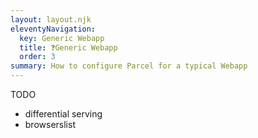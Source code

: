 ```yaml
---
layout: layout.njk
eleventyNavigation:
  key: Generic Webapp
  title: ❓Generic Webapp
  order: 3
summary: How to configure Parcel for a typical Webapp
---
```


TODO
- differential serving
- browserslist
